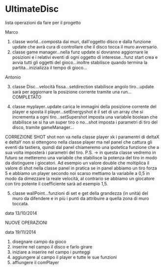 UltimateDisc
============

lista operazioni da fare per il progetto


Marco

1. classe world...composta dai muri, dall'oggetto disco e dalla funzione update che avrà 
cura di controllare che il disco tocca il muro avversario.
2. classe game manager...nella funz update si dovranno aggiornare le posizioni e i relativi eventi 
di ogni oggetto di interesse...funz start crea e avvia tutti gli oggetti del gioco...inoltre stabilisce
 quando termina la partita...inizializza il tempo di gioco...


Antonio

3. classe Disc...velocità fissa...setdirection stabilisce angolo tiro...update sarà per aggiornare la posizione corrente tramite una run... COMPLETATO

4. classe myplayer..update carica le immagini della posizione corrente del player e sposta il player...setEnergyshot è il set di un array che si incrementa a ogni tiro...setSupershot imposta una variabile boolean che stabilisce se si ha un super tiro o no...shot imposta i parametri di tiro del disco, tramite gameManager...

CORREZIONE SHOT
shot non va nella classe player xk i paramentri di deltaX e deltaY non si ottengono nella classe player ma nel panel che cattura gli eventi da tastiera, quindi dal panel chiameremo una ipotetica funzione che a sua volta imposterà i parametri del tiro.
P.S. -> in questa classe vedremo in futuro se metteremo una variabile che stabilisce la potenza del tiro in modo da distinguere i giocatori. Ad esempio un valore double che moltiplica il valore di shot nella classe panel in pratica se in panel abbiamo un tiro forza 5 e abbiamo un player secondo noi scarso mettiamo la variabile a 0,5 in modo da dimezzare la reale velocità, al contrario se abbiamo un giocatore con tiro potente il coefficiente sarà ad esempio 1,5.

5. classe wallPoint...funzioni di set e get della grandezza (in unità) del muro da difendere e in più i punti da attribuire a quella zona di muro toccata.

data 13/10/2014

NUOVE OPERAZIONI

data 19/11/2014

1. disegnare campo da gioco
2. inserire nel campo il disco e farlo girare
3. iniziare a inserire nel campo i punteggi
4. aggiungere al campo il player e tutte le sue funzioni
5. affiungere il comPlayer

 
